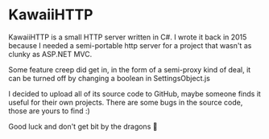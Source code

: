 # KawaiiHTTP

KawaiiHTTP is a small HTTP server written in C#. I wrote it back in 2015 because I needed a semi-portable http server for a project that wasn't as clunky as ASP.NET MVC.

Some feature creep did get in, in the form of a semi-proxy kind of deal, it can be turned off by changing a boolean in SettingsObject.js

I decided to upload all of its source code to GitHub, maybe someone finds it useful for their own projects. There are some bugs in the source code, those are yours to find :) 

Good luck and don't get bit by the dragons 🐉
